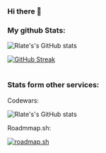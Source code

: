 ### Hi there 👋

### My github Stats:

![Rlate's's GitHub stats](https://github-readme-stats.vercel.app/api?username=rlate0&show_icons=true&theme=apprentice)

[![GitHub Streak](https://streak-stats.demolab.com?user=Rlate0&theme=dark)](https://git.io/streak-stats)

#

### Stats form other services:

Codewars:

![Rlate's's GitHub stats](https://www.codewars.com/users/Rlate0/badges/large)

Roadmmap.sh:

[![roadmap.sh](https://api.roadmap.sh/v1-badge/tall/649009d2779070ae624b31f1?variant=dark)](https://roadmap.sh)
